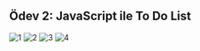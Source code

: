 ## Ödev 2: JavaScript ile To Do List

![1](https://github.com/bedirhanbalci/JavaScript/assets/61194064/de45a985-bb0d-426e-9ea6-d2f18a695900)
![2](https://github.com/bedirhanbalci/JavaScript/assets/61194064/d5f6b72d-a66e-4309-af59-e8d46a990f84)
![3](https://github.com/bedirhanbalci/JavaScript/assets/61194064/3fe8911b-5758-4cff-b526-409237dceab4)
![4](https://github.com/bedirhanbalci/JavaScript/assets/61194064/18dc3a2d-3361-4dd2-b9fd-48bbf9eb64dc)
